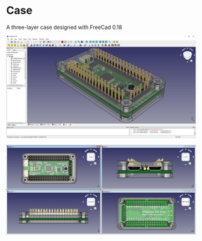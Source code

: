 # Case

A three-layer case designed with FreeCad 0.18

![case](https://raw.githubusercontent.com/AIxG/STM32F103_Duo/master/images/case.jpg)

![case_4view](https://raw.githubusercontent.com/AIxG/STM32F103_Duo/master/images/case_4view.jpg)

